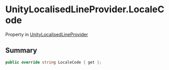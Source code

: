 # UnityLocalisedLineProvider.LocaleCode

Property in [UnityLocalisedLineProvider](/docs/api/csharp/yarn.unity.unitylocalization.unitylocalisedlineprovider.md)

## Summary



```csharp
public override string LocaleCode { get };
```

